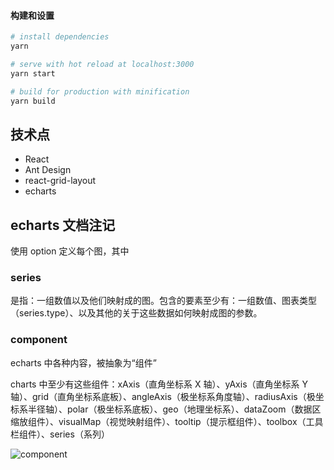 #### 构建和设置

```bash
# install dependencies
yarn

# serve with hot reload at localhost:3000
yarn start

# build for production with minification
yarn build

```

## 技术点

- React
- Ant Design
- react-grid-layout
- echarts

## echarts 文档注记

使用 option 定义每个图，其中

### series

是指：一组数值以及他们映射成的图。包含的要素至少有：一组数值、图表类型（series.type）、以及其他的关于这些数据如何映射成图的参数。

### component

echarts 中各种内容，被抽象为“组件”

charts 中至少有这些组件：xAxis（直角坐标系 X 轴）、yAxis（直角坐标系 Y 轴）、grid（直角坐标系底板）、angleAxis（极坐标系角度轴）、radiusAxis（极坐标系半径轴）、polar（极坐标系底板）、geo（地理坐标系）、dataZoom（数据区缩放组件）、visualMap（视觉映射组件）、tooltip（提示框组件）、toolbox（工具栏组件）、series（系列）

![component](https://echarts.apache.org/zh/documents/asset/img/basic-concepts-overview/components.jpg)
